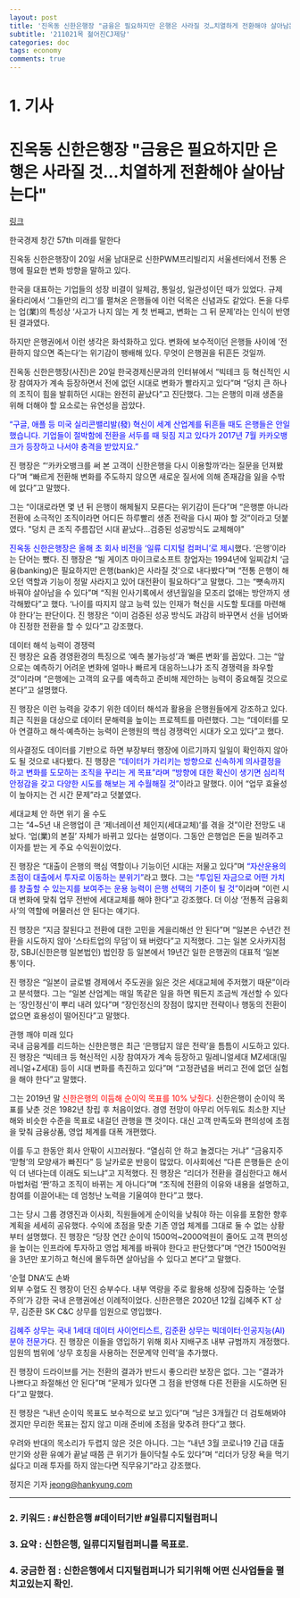 ```yaml
---
layout: post
title: '진옥동 신한은행장 "금융은 필요하지만 은행은 사라질 것…치열하게 전환해야 살아남는다"'
subtitle: '211021목 젊어진CJ제당'
categories: doc
tags: economy
comments: true
---
```

# 1. 기사

진옥동 신한은행장 "금융은 필요하지만 은행은 사라질 것…치열하게 전환해야 살아남는다"
==========
[링크](https://news.naver.com/main/read.naver?mode=LPOD&mid=sec&oid=015&aid=0004618627)

한국경제 창간 57th 미래를 말한다   

진옥동 신한은행장이 20일 서울 남대문로 신한PWM프리빌리지 서울센터에서 전통 은행에 필요한 변화 방향을 말하고 있다.   

한국을 대표하는 기업들의 성장 비결이 일체감, 통일성, 일관성이던 때가 있었다. 규제 울타리에서 ‘그들만의 리그’를 펼쳐온 은행들에 이런 덕목은 신념과도 같았다. 돈을 다루는 업(業)의 특성상 ‘사고가 나지 않는 게 첫 번째고, 변화는 그 뒤 문제’라는 인식이 반영된 결과였다.   

하지만 은행권에서 이런 생각은 화석화하고 있다. 변화에 보수적이던 은행들 사이에 ‘전환하지 않으면 죽는다’는 위기감이 팽배해 있다. 무엇이 은행권을 뒤흔든 것일까.   

진옥동 신한은행장(사진)은 20일 한국경제신문과의 인터뷰에서 “빅테크 등 혁신적인 시장 참여자가 계속 등장하면서 전에 없던 시대로 변화가 빨라지고 있다”며 “덩치 큰 하나의 조직이 힘을 발휘하던 시대는 완전히 끝났다”고 진단했다. 그는 은행의 미래 생존을 위해 더해야 할 요소로는 유연성을 꼽았다.   

<span style="color:blue">“구글, 애플 등 미국 실리콘밸리발(發) 혁신이 세계 산업계를 뒤흔들 때도 은행들은 안일했습니다. 기업들이 절박함에 전환을 서두를 때 뒷짐 지고 있다가 2017년 7월 카카오뱅크가 등장하고 나서야 충격을 받았지요.”</span>   

진 행장은 “‘카카오뱅크를 써 본 고객이 신한은행을 다시 이용할까’라는 질문을 던져봤다”며 “빠르게 전환해 변화를 주도하지 않으면 새로운 질서에 의해 존재감을 잃을 수밖에 없다”고 말했다.   

그는 “이대로라면 몇 년 뒤 은행이 해체될지 모른다는 위기감이 든다”며 “은행뿐 아니라 전환에 소극적인 조직이라면 어디든 하루빨리 생존 전략을 다시 짜야 할 것”이라고 덧붙였다.
"덩치 큰 조직 주름잡던 시대 끝났다…검증된 성공방식도 교체해야"   

<span style="color:blue">진옥동 신한은행장은 올해 초 회사 비전을 ‘일류 디지털 컴퍼니’로 제시</span>했다. ‘은행’이라는 단어는 뺐다. 진 행장은 “빌 게이츠 마이크로소프트 창업자는 1994년에 일찌감치 ‘금융(banking)은 필요하지만 은행(bank)은 사라질 것’으로 내다봤다”며 “전통 은행이 해오던 역할과 기능이 정말 사라지고 있어 대전환이 필요하다”고 말했다. 그는 “뼛속까지 바꿔야 살아남을 수 있다”며 “직원 인사기록에서 생년월일을 모조리 없애는 방안까지 생각해봤다”고 했다. ‘나이를 따지지 않고 능력 있는 인재가 혁신을 시도할 토대를 마련해야 한다’는 판단이다. 진 행장은 “이미 검증된 성공 방식도 과감히 바꾸면서 선을 넘어봐야 진정한 전환을 할 수 있다”고 강조했다.   

데이터 해석 능력이 경쟁력   
진 행장은 요즘 경영환경의 특징으로 ‘예측 불가능성’과 ‘빠른 변화’를 꼽았다. 그는 “앞으로는 예측하기 어려운 변화에 얼마나 빠르게 대응하느냐가 조직 경쟁력을 좌우할 것”이라며 “은행에는 고객의 요구를 예측하고 준비해 제안하는 능력이 중요해질 것으로 본다”고 설명했다.   

진 행장은 이런 능력을 갖추기 위한 데이터 해석과 활용을 은행원들에게 강조하고 있다. 최근 직원을 대상으로 데이터 문해력을 높이는 프로젝트를 마련했다. 그는 “데이터를 모아 연결하고 해석·예측하는 능력이 은행원의 핵심 경쟁력인 시대가 오고 있다”고 했다.   

의사결정도 데이터를 기반으로 하면 부장부터 행장에 이르기까지 일일이 확인하지 않아도 될 것으로 내다봤다. 진 행장은 <span style="color:blue">“데이터가 가리키는 방향으로 신속하게 의사결정을 하고 변화를 도모하는 조직을 꾸리는 게 목표”라며 “방향에 대한 확신이 생기면 심리적 안정감을 갖고 다양한 시도를 해보는 게 수월해질 것”</span>이라고 말했다. 이어 “업무 효율성이 높아지는 건 시간 문제”라고 덧붙였다.   

세대교체 안 하면 위기 올 수도   
그는 “4~5년 내 은행업이 큰 ‘제너레이션 체인지(세대교체)’를 겪을 것”이란 전망도 내놨다. ‘업(業)의 본질’ 자체가 바뀌고 있다는 설명이다. 그동안 은행업은 돈을 빌려주고 이자를 받는 게 주요 수익원이었다.   

진 행장은 “대출이 은행의 핵심 역할이나 기능이던 시대는 저물고 있다”며 <span style="color:blue">“자산운용의 초점이 대출에서 투자로 이동하는 분위기”</span>라고 했다. 그는 <span style="color:blue">“투입된 자금으로 어떤 가치를 창출할 수 있는지를 보여주는 운용 능력이 은행 선택의 기준이 될 것”</span>이라며 “이런 시대 변화에 맞춰 업무 전반에 세대교체를 해야 한다”고 강조했다. 더 이상 ‘전통적 금융회사’의 역할에 머물러선 안 된다는 얘기다.

진 행장은 “지금 잘된다고 전환에 대한 고민을 게을리해선 안 된다”며 “일본은 수년간 전환을 시도하지 않아 ‘스타트업의 무덤’이 돼 버렸다”고 지적했다. 그는 일본 오사카지점장, SBJ(신한은행 일본법인) 법인장 등 일본에서 19년간 일한 은행권의 대표적 ‘일본통’이다.   

진 행장은 “일본이 글로벌 경제에서 주도권을 잃은 것은 세대교체에 주저했기 때문”이라고 분석했다. 그는 “일본 산업계는 매일 똑같은 일을 하면 뭐든지 조금씩 개선할 수 있다는 ‘장인정신’이 뿌리 내려 있다”며 “장인정신의 장점이 많지만 전략이나 행동의 전환이 없으면 효용성이 떨어진다”고 말했다.   

관행 깨야 미래 있다   
국내 금융계를 리드하는 신한은행은 최근 ‘은행답지 않은 전략’을 틈틈이 시도하고 있다. 진 행장은 “빅테크 등 혁신적인 시장 참여자가 계속 등장하고 밀레니얼세대 MZ세대(밀레니얼+Z세대) 등이 시대 변화를 촉진하고 있다”며 “고정관념을 버리고 전에 없던 실험을 해야 한다”고 말했다.   

그는 2019년 말 <span style="color:red">신한은행의 이듬해 순이익 목표를 10% 낮췄다.</span> 신한은행이 순이익 목표를 낮춘 것은 1982년 창립 후 처음이었다. 경영 전망이 아무리 어두워도 최소한 지난해와 비슷한 수준을 목표로 내걸던 관행을 깬 것이다. 대신 고객 만족도와 편의성에 초점을 맞춰 금융상품, 영업 체계를 대폭 개편했다.   

이를 두고 한동안 회사 안팎이 시끄러웠다. “열심히 안 하고 놀겠다는 거냐” “금융지주 ‘맏형’의 모양새가 빠진다” 등 날카로운 반응이 많았다. 이사회에선 “다른 은행들은 순이익 더 낸다는데 이래도 되느냐”고 지적했다. 진 행장은 “리더가 전환을 결심한다고 해서 마법처럼 ‘짠’하고 조직이 바뀌는 게 아니다”며 “조직에 전환의 이유와 내용을 설명하고, 참여를 이끌어내는 데 엄청난 노력을 기울여야 한다”고 했다.   

그는 당시 그룹 경영진과 이사회, 직원들에게 순이익을 낮춰야 하는 이유를 포함한 향후 계획을 세세히 공유했다. 수익에 초점을 맞춘 기존 영업 체계를 그대로 둘 수 없는 상황부터 설명했다. 진 행장은 “당장 연간 순이익 1500억~2000억원이 줄어도 고객 편의성을 높이는 인프라에 투자하고 영업 체계를 바꿔야 한다고 판단했다”며 “연간 1500억원을 3년만 포기하고 혁신에 몰두하면 살아남을 수 있다고 본다”고 말했다.   

‘순혈 DNA’도 손봐   
외부 수혈도 진 행장이 던진 승부수다. 내부 역량을 주로 활용해 성장에 집중하는 ‘순혈주의’가 강한 국내 은행권에선 이례적이었다. 신한은행은 2020년 12월 김혜주 KT 상무, 김준환 SK C&C 상무를 임원으로 영입했다.   

<span style="color:blue">김혜주 상무는 국내 1세대 데이터 사이언티스트, 김준환 상무는 빅데이터·인공지능(AI) 분야 전문가</span>다. 진 행장은 이들을 영입하기 위해 회사 지배구조 내부 규범까지 개정했다. 임원의 범위에 ‘상무 호칭을 사용하는 전문계약 인력’을 추가했다.

진 행장이 드라이브를 거는 전환의 결과가 반드시 좋으리란 보장은 없다. 그는 “결과가 나쁘다고 좌절해선 안 된다”며 “문제가 있다면 그 점을 반영해 다른 전환을 시도하면 된다”고 말했다.   

진 행장은 “내년 순이익 목표도 보수적으로 보고 있다”며 “남은 3개월간 더 검토해봐야겠지만 무리한 목표는 잡지 않고 미래 준비에 초점을 맞추려 한다”고 했다.   

우려와 반대의 목소리가 두렵지 않은 것은 아니다. 그는 “내년 3월 코로나19 긴급 대출 만기와 상환 유예가 끝날 때쯤 큰 위기가 들이닥칠 수도 있다”며 “리더가 당장 욕을 먹기 싫다고 미래 투자를 하지 않는다면 직무유기”라고 강조했다.   

정지은 기자 jeong@hankyung.com

* * *

### 2. 키워드 : \#신한은행 \#데이터기반 \#일류디지털컴퍼니
### 3. 요약 : 신한은행, 일류디지털컴퍼니를 목표로.
### 4. 궁금한 점 : 신한은행에서 디지털컴퍼니가 되기위해 어떤 신사업들을 펼치고있는지 확인.
